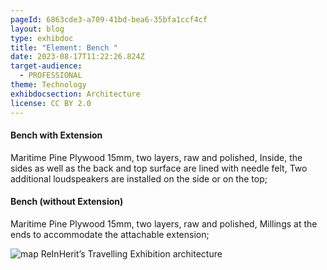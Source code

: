 ```yaml
---
pageId: 6863cde3-a709-41bd-bea6-35bfa1ccf4cf
layout: blog
type: exhibdoc
title: "Element: Bench "
date: 2023-08-17T11:22:26.824Z
target-audience:
  - PROFESSIONAL
theme: Technology
exhibdocsection: Architecture
license: CC BY 2.0
---
```

#### Bench with Extension 

Maritime Pine Plywood 15mm, two layers, raw and polished,
Inside, the sides as well as the back and top surface are lined with needle felt,
Two additional loudspeakers are installed on the side or on the top;

#### B﻿ench (without Extension)

Maritime Pine Plywood 15mm, two layers, raw and polished,
Millings at the ends to accommodate the attachable extension;

![map ReInHerit’s Travelling Exhibition architecture](https://ucarecdn.com/df1cac0f-78b5-4464-8648-646e09bc9644/)